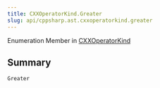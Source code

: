 ```yaml
---
title: CXXOperatorKind.Greater
slug: api/cppsharp.ast.cxxoperatorkind.greater
---
```

Enumeration Member in [CXXOperatorKind](/api/cppsharp/ast/cxxoperatorkind)

## Summary



```csharp
Greater
```

